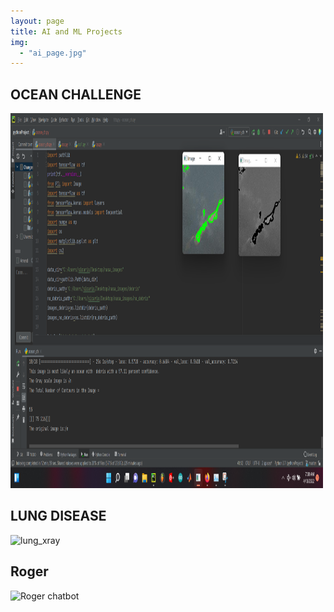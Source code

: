 ```yaml
---
layout: page
title: AI and ML Projects
img: 
  - "ai_page.jpg"
---
```


## OCEAN CHALLENGE

<img src="ocean_challenge3.png" alt="Ocean_challenge" width="500" height="600">

## LUNG DISEASE
<img src=".png" alt="lung_xray" width="500" height="600">

## Roger

<img src=".png" alt="Roger chatbot" width="500" height="600">

